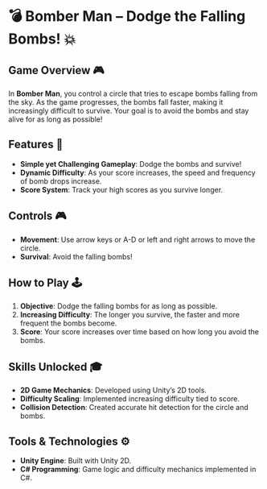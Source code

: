 # 💣 Bomber Man – Dodge the Falling Bombs! 💥

## Game Overview 🎮
In **Bomber Man**, you control a circle that tries to escape bombs falling from the sky. As the game progresses, the bombs fall faster, making it increasingly difficult to survive. Your goal is to avoid the bombs and stay alive for as long as possible!

## Features 🚀
- **Simple yet Challenging Gameplay**: Dodge the bombs and survive!
- **Dynamic Difficulty**: As your score increases, the speed and frequency of bomb drops increase.
- **Score System**: Track your high scores as you survive longer.

## Controls 🎮
- **Movement**: Use arrow keys or A-D or left and right arrows to move the circle.
- **Survival**: Avoid the falling bombs!

## How to Play 🕹️
1. **Objective**: Dodge the falling bombs for as long as possible.
2. **Increasing Difficulty**: The longer you survive, the faster and more frequent the bombs become.
3. **Score**: Your score increases over time based on how long you avoid the bombs.

## Skills Unlocked 🎓
- **2D Game Mechanics**: Developed using Unity’s 2D tools.
- **Difficulty Scaling**: Implemented increasing difficulty tied to score.
- **Collision Detection**: Created accurate hit detection for the circle and bombs.

## Tools & Technologies ⚙️
- **Unity Engine**: Built with Unity 2D.
- **C# Programming**: Game logic and difficulty mechanics implemented in C#.
